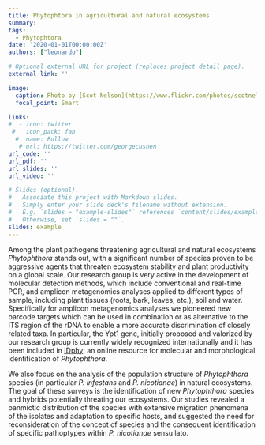 ```yaml
---
title: Phytophtora in agricultural and natural ecosystems
summary: 
tags:
  - Phytophtora
date: '2020-01-01T00:00:00Z'
authors: ["leonardo"]

# Optional external URL for project (replaces project detail page).
external_link: ''

image:
  caption: Photo by [Scot Nelson](https://www.flickr.com/photos/scotnelson) on [flickr](https://www.flickr.com/) 
  focal_point: Smart

links:
#  - icon: twitter
 #   icon_pack: fab
  #  name: Follow
   # url: https://twitter.com/georgecushen
url_code: ''
url_pdf: ''
url_slides: ''
url_video: ''

# Slides (optional).
#   Associate this project with Markdown slides.
#   Simply enter your slide deck's filename without extension.
#   E.g. `slides = "example-slides"` references `content/slides/example-slides.md`.
#   Otherwise, set `slides = ""`.
slides: example
---
```


Among the plant pathogens threatening agricultural and natural ecosystems *Phytophthora* stands out, with a significant number of species proven to be aggressive agents that threaten ecosystem stability and plant productivity on a global scale. Our research group is very active in the development of molecular detection methods, which include conventional and real-time PCR, and amplicon metagenomics analyses applied to different types of sample, including plant tissues (roots, bark, leaves, etc.), soil and water. Specifically for amplicon metagenomics analyses we pioneered new barcode targets which can be used in combination or as alternative to the ITS region of the rDNA to enable a more accurate discrimination of closely related taxa. In particular, the Ypt1 gene, initially proposed and valorized by our research group is currently widely recognized internationally and it has been included in [IDphy](http://idtools.org/id/phytophthora/index.php): an online resource for molecular and morphological identification of *Phytophthora*.

We also focus on the analysis of the population structure of *Phytophthora* species (in particular *P. infestans* and *P. nicotianae*) in natural ecosystems. The goal of these surveys is the identification of new *Phytophthora* species and hybrids potentially threating our ecosystems. Our studies revealed a panmictic distribution of the species with extensive migration phenomena of the isolates and adaptation to specific hosts, and suggested the need for reconsideration of the concept of species and the consequent identification of specific pathoptypes within *P. nicotianae* sensu lato.
